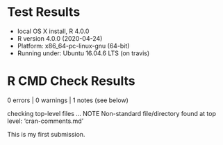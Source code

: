 # Test Results
* local OS X install, R 4.0.0
* R version 4.0.0 (2020-04-24)
* Platform: x86_64-pc-linux-gnu (64-bit)
* Running under: Ubuntu 16.04.6 LTS (on travis)

# R CMD Check Results
0 errors | 0 warnings | 1 notes (see below)

checking top-level files ... NOTE
  Non-standard file/directory found at top level:
    ‘cran-comments.md’
    
This is my first submission.
